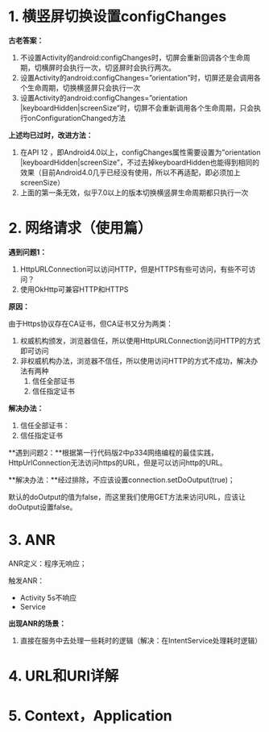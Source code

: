 # 1. 横竖屏切换设置configChanges

**古老答案：**

1. 不设置Activity的android:configChanges时，切屏会重新回调各个生命周期，切横屏时会执行一次，切竖屏时会执行两次。
2. 设置Activity的android:configChanges=”orientation”时，切屏还是会调用各个生命周期，切换横竖屏只会执行一次
3. 设置Activity的android:configChanges=”orientation |keyboardHidden|screenSize”时，切屏不会重新调用各个生命周期，只会执行onConfigurationChanged方法

**上述均已过时，改进方法：**

1. 在API 12 ，即Android4.0以上，configChanges属性需要设置为”orientation |keyboardHidden|screenSize”，不过去掉keyboardHidden也能得到相同的效果（目前Android4.0几乎已经没有使用，所以不再适配，即必须加上screenSize）
2. 上面的第一条无效，似乎7.0以上的版本切换横竖屏生命周期都只执行一次



# 2. 网络请求（使用篇）

**遇到问题1：**

1. HttpURLConnection可以访问HTTP，但是HTTPS有些可访问，有些不可访问？
2. 使用OkHttp可兼容HTTP和HTTPS

**原因：**

由于Https协议存在CA证书，但CA证书又分为两类：

1. 权威机构颁发，浏览器信任，所以使用HttpURLConnection访问HTTP的方式即可访问
2. 非权威机构办法，浏览器不信任，所以使用访问HTTP的方式不成功，解决办法有两种
   1. 信任全部证书
   2. 信任指定证书

**解决办法：**

1. 信任全部证书：
2. 信任指定证书



**遇到问题2：**根据第一行代码版2中p334网络编程的最佳实践，HttpUrlConnection无法访问https的URL，但是可以访问http的URL。

**解决办法：**经过排除，不应该设置connection.setDoOutput(true)；

默认的doOutput的值为false，而这里我们使用GET方法来访问URL，应该让doOutput设置false。

# 3. ANR

ANR定义：程序无响应；

触发ANR：

- Activity 5s不响应
- Service 



**出现ANR的场景：**

1. 直接在服务中去处理一些耗时的逻辑（解决：在IntentService处理耗时逻辑）

# 4. URL和URI详解

# 5. Context，Application